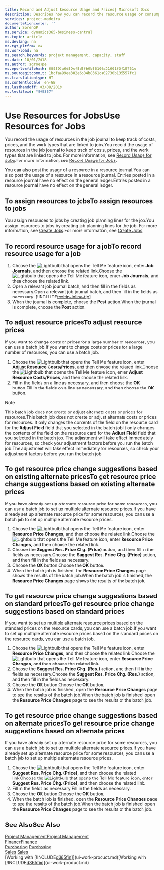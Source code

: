 ```yaml
---
title: Record and Adjust Resource Usage and Prices| Microsoft Docs
description: Describes how you can record the resource usage or consumption associated with a job, to keep track and manage costs, prices, and work types.
services: project-madeira
documentationcenter: ''
author: SorenGP
ms.service: dynamics365-business-central
ms.topic: article
ms.devlang: na
ms.tgt_pltfrm: na
ms.workload: na
ms.search.keywords: project management, capacity, staff
ms.date: 10/01/2018
ms.author: sgroespe
ms.openlocfilehash: 688593a6d59cf5d6fb9b58106a21601f3f15781e
ms.sourcegitcommit: 1bcfaa99ea302e6b84b8361ca02730b135557fc1
ms.translationtype: HT
ms.contentlocale: en-GB
ms.lasthandoff: 03/08/2019
ms.locfileid: "808387"
---
```

# <a name="use-resources-for-jobs"></a><span data-ttu-id="96779-103">Use Resources for Jobs</span><span class="sxs-lookup"><span data-stu-id="96779-103">Use Resources for Jobs</span></span>
<span data-ttu-id="96779-104">You record the usage of resources in the job journal to keep track of costs, prices, and the work types that are linked to jobs.</span><span class="sxs-lookup"><span data-stu-id="96779-104">You record the usage of resources in the job journal to keep track of costs, prices, and the work types that are linked to jobs.</span></span> <span data-ttu-id="96779-105">For more information, see [Record Usage for Jobs](projects-how-record-job-usage.md).</span><span class="sxs-lookup"><span data-stu-id="96779-105">For more information, see [Record Usage for Jobs](projects-how-record-job-usage.md).</span></span>

<span data-ttu-id="96779-106">You can also post the usage of a resource in a resource journal.</span><span class="sxs-lookup"><span data-stu-id="96779-106">You can also post the usage of a resource in a resource journal.</span></span> <span data-ttu-id="96779-107">Entries posted in a resource journal have no effect on the general ledger.</span><span class="sxs-lookup"><span data-stu-id="96779-107">Entries posted in a resource journal have no effect on the general ledger.</span></span>

## <a name="to-assign-resources-to-jobs"></a><span data-ttu-id="96779-108">To assign resources to jobs</span><span class="sxs-lookup"><span data-stu-id="96779-108">To assign resources to jobs</span></span>
<span data-ttu-id="96779-109">You assign resources to jobs by creating job planning lines for the job.</span><span class="sxs-lookup"><span data-stu-id="96779-109">You assign resources to jobs by creating job planning lines for the job.</span></span> <span data-ttu-id="96779-110">For more information, see [Create Jobs](projects-how-create-jobs.md).</span><span class="sxs-lookup"><span data-stu-id="96779-110">For more information, see [Create Jobs](projects-how-create-jobs.md).</span></span>

## <a name="to-record-resource-usage-for-a-job"></a><span data-ttu-id="96779-111">To record resource usage for a job</span><span class="sxs-lookup"><span data-stu-id="96779-111">To record resource usage for a job</span></span>
1. <span data-ttu-id="96779-112">Choose the ![Lightbulb that opens the Tell Me feature](media/ui-search/search_small.png "Tell me what you want to do") icon, enter **Job Journals**, and then choose the related link.</span><span class="sxs-lookup"><span data-stu-id="96779-112">Choose the ![Lightbulb that opens the Tell Me feature](media/ui-search/search_small.png "Tell me what you want to do") icon, enter **Job Journals**, and then choose the related link.</span></span>
2. <span data-ttu-id="96779-113">Open a relevant job journal batch, and then fill in the fields as necessary.</span><span class="sxs-lookup"><span data-stu-id="96779-113">Open a relevant job journal batch, and then fill in the fields as necessary.</span></span> [!INCLUDE[tooltip-inline-tip](includes/tooltip-inline-tip_md.md)]
3. <span data-ttu-id="96779-114">When the journal is complete, choose the **Post** action.</span><span class="sxs-lookup"><span data-stu-id="96779-114">When the journal is complete, choose the **Post** action.</span></span>

## <a name="to-adjust-resource-prices"></a><span data-ttu-id="96779-115">To adjust resource prices</span><span class="sxs-lookup"><span data-stu-id="96779-115">To adjust resource prices</span></span>
<span data-ttu-id="96779-116">If you want to change costs or prices for a large number of resources, you can use a batch job.</span><span class="sxs-lookup"><span data-stu-id="96779-116">If you want to change costs or prices for a large number of resources, you can use a batch job.</span></span>  

1. <span data-ttu-id="96779-117">Choose the ![Lightbulb that opens the Tell Me feature](media/ui-search/search_small.png "Tell me what you want to do") icon, enter **Adjust Resource Costs/Prices**, and then choose the related link.</span><span class="sxs-lookup"><span data-stu-id="96779-117">Choose the ![Lightbulb that opens the Tell Me feature](media/ui-search/search_small.png "Tell me what you want to do") icon, enter **Adjust Resource Costs/Prices**, and then choose the related link.</span></span>
2. <span data-ttu-id="96779-118">Fill in the fields on a line as necessary, and then choose the **OK** button.</span><span class="sxs-lookup"><span data-stu-id="96779-118">Fill in the fields on a line as necessary, and then choose the **OK** button.</span></span>

> [!NOTE]  
>   <span data-ttu-id="96779-119">This batch job does not create or adjust alternate costs or prices for resources.</span><span class="sxs-lookup"><span data-stu-id="96779-119">This batch job does not create or adjust alternate costs or prices for resources.</span></span> <span data-ttu-id="96779-120">It only changes the contents of the field on the resource card for the **Adjust Field** field that you selected in the batch job.</span><span class="sxs-lookup"><span data-stu-id="96779-120">It only changes the contents of the field on the resource card for the **Adjust Field** field that you selected in the batch job.</span></span> <span data-ttu-id="96779-121">The adjustment will take effect immediately for resources, so check your adjustment factors before you run the batch job.</span><span class="sxs-lookup"><span data-stu-id="96779-121">The adjustment will take effect immediately for resources, so check your adjustment factors before you run the batch job.</span></span>

## <a name="to-get-resource-price-change-suggestions-based-on-existing-alternate-prices"></a><span data-ttu-id="96779-122">To get resource price change suggestions based on existing alternate prices</span><span class="sxs-lookup"><span data-stu-id="96779-122">To get resource price change suggestions based on existing alternate prices</span></span>
<span data-ttu-id="96779-123">If you have already set up alternate resource price for some resources, you can use a batch job to set up multiple alternate resource prices.</span><span class="sxs-lookup"><span data-stu-id="96779-123">If you have already set up alternate resource price for some resources, you can use a batch job to set up multiple alternate resource prices.</span></span>

1. <span data-ttu-id="96779-124">Choose the ![Lightbulb that opens the Tell Me feature](media/ui-search/search_small.png "Tell me what you want to do") icon, enter **Resource Price Changes**, and then choose the related link.</span><span class="sxs-lookup"><span data-stu-id="96779-124">Choose the ![Lightbulb that opens the Tell Me feature](media/ui-search/search_small.png "Tell me what you want to do") icon, enter **Resource Price Changes**, and then choose the related link.</span></span>
2. <span data-ttu-id="96779-125">Choose the **Suggest Res. Price Chg. (Price)** action, and then fill in the fields as necessary.</span><span class="sxs-lookup"><span data-stu-id="96779-125">Choose the **Suggest Res. Price Chg. (Price)** action, and then fill in the fields as necessary.</span></span>
3. <span data-ttu-id="96779-126">Choose the **OK** button.</span><span class="sxs-lookup"><span data-stu-id="96779-126">Choose the **OK** button.</span></span>  
4. <span data-ttu-id="96779-127">When the batch job is finished, the **Resource Price Changes** page shows the results of the batch job.</span><span class="sxs-lookup"><span data-stu-id="96779-127">When the batch job is finished, the **Resource Price Changes** page shows the results of the batch job.</span></span>

## <a name="to-get-resource-price-change-suggestions-based-on-standard-prices"></a><span data-ttu-id="96779-128">To get resource price change suggestions based on standard prices</span><span class="sxs-lookup"><span data-stu-id="96779-128">To get resource price change suggestions based on standard prices</span></span>
<span data-ttu-id="96779-129">If you want to set up multiple alternate resource prices based on the standard prices on the resource cards, you can use a batch job.</span><span class="sxs-lookup"><span data-stu-id="96779-129">If you want to set up multiple alternate resource prices based on the standard prices on the resource cards, you can use a batch job.</span></span>  

1. <span data-ttu-id="96779-130">Choose the ![Lightbulb that opens the Tell Me feature](media/ui-search/search_small.png "Tell me what you want to do") icon, enter **Resource Price Changes**, and then choose the related link.</span><span class="sxs-lookup"><span data-stu-id="96779-130">Choose the ![Lightbulb that opens the Tell Me feature](media/ui-search/search_small.png "Tell me what you want to do") icon, enter **Resource Price Changes**, and then choose the related link.</span></span>
2. <span data-ttu-id="96779-131">Choose the **Suggest Res. Price Chg. (Res.)** action, and then fill in the fields as necessary.</span><span class="sxs-lookup"><span data-stu-id="96779-131">Choose the **Suggest Res. Price Chg. (Res.)** action, and then fill in the fields as necessary.</span></span>  
3. <span data-ttu-id="96779-132">Choose the **OK** button.</span><span class="sxs-lookup"><span data-stu-id="96779-132">Choose the **OK** button.</span></span>  
4. <span data-ttu-id="96779-133">When the batch job is finished, open the **Resource Price Changes** page to see the results of the batch job.</span><span class="sxs-lookup"><span data-stu-id="96779-133">When the batch job is finished, open the **Resource Price Changes** page to see the results of the batch job.</span></span>

## <a name="to-get-resource-price-change-suggestions-based-on-alternate-prices"></a><span data-ttu-id="96779-134">To get resource price change suggestions based on alternate prices</span><span class="sxs-lookup"><span data-stu-id="96779-134">To get resource price change suggestions based on alternate prices</span></span>
<span data-ttu-id="96779-135">If you have already set up alternate resource price for some resources, you can use a batch job to set up multiple alternate resource prices.</span><span class="sxs-lookup"><span data-stu-id="96779-135">If you have already set up alternate resource price for some resources, you can use a batch job to set up multiple alternate resource prices.</span></span>

1. <span data-ttu-id="96779-136">Choose the ![Lightbulb that opens the Tell Me feature](media/ui-search/search_small.png "Tell me what you want to do") icon, enter **Suggest Res. Price Chg. (Price)**, and then choose the related link.</span><span class="sxs-lookup"><span data-stu-id="96779-136">Choose the ![Lightbulb that opens the Tell Me feature](media/ui-search/search_small.png "Tell me what you want to do") icon, enter **Suggest Res. Price Chg. (Price)**, and then choose the related link.</span></span>  
2. <span data-ttu-id="96779-137">Fill in the fields as necessary.</span><span class="sxs-lookup"><span data-stu-id="96779-137">Fill in the fields as necessary.</span></span>
3. <span data-ttu-id="96779-138">Choose the **OK** button.</span><span class="sxs-lookup"><span data-stu-id="96779-138">Choose the **OK** button.</span></span>  
4. <span data-ttu-id="96779-139">When the batch job is finished, open the **Resource Price Changes** page to see the results of the batch job.</span><span class="sxs-lookup"><span data-stu-id="96779-139">When the batch job is finished, open the **Resource Price Changes** page to see the results of the batch job.</span></span>

## <a name="see-also"></a><span data-ttu-id="96779-140">See Also</span><span class="sxs-lookup"><span data-stu-id="96779-140">See Also</span></span>
[<span data-ttu-id="96779-141">Project Management</span><span class="sxs-lookup"><span data-stu-id="96779-141">Project Management</span></span>](projects-manage-projects.md)  
[<span data-ttu-id="96779-142">Finance</span><span class="sxs-lookup"><span data-stu-id="96779-142">Finance</span></span>](finance.md)  
<span data-ttu-id="96779-143">[Purchasing](purchasing-manage-purchasing.md)       </span><span class="sxs-lookup"><span data-stu-id="96779-143">[Purchasing](purchasing-manage-purchasing.md)       </span></span>  
<span data-ttu-id="96779-144">[Sales](sales-manage-sales.md)   </span><span class="sxs-lookup"><span data-stu-id="96779-144">[Sales](sales-manage-sales.md)   </span></span>  
<span data-ttu-id="96779-145">[Working with [!INCLUDE[d365fin](includes/d365fin_md.md)]](ui-work-product.md)</span><span class="sxs-lookup"><span data-stu-id="96779-145">[Working with [!INCLUDE[d365fin](includes/d365fin_md.md)]](ui-work-product.md)</span></span>  
